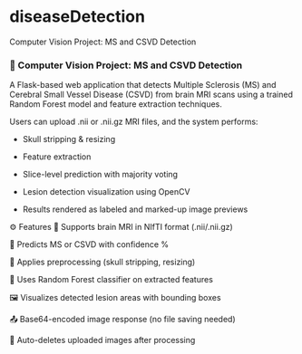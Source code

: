 # diseaseDetection
Computer Vision Project: MS and CSVD Detection

### 🧠 Computer Vision Project: MS and CSVD Detection
A Flask-based web application that detects Multiple Sclerosis (MS) and Cerebral Small Vessel Disease (CSVD) from brain MRI scans using a trained Random Forest model and feature extraction techniques.

Users can upload .nii or .nii.gz MRI files, and the system performs:

  * Skull stripping & resizing
  
  * Feature extraction
  
  * Slice-level prediction with majority voting
  
  * Lesion detection visualization using OpenCV
  
  * Results rendered as labeled and marked-up image previews

⚙️ Features
🧠 Supports brain MRI in NIfTI format (.nii/.nii.gz)

🎯 Predicts MS or CSVD with confidence %

🧰 Applies preprocessing (skull stripping, resizing)

🔬 Uses Random Forest classifier on extracted features

🖼 Visualizes detected lesion areas with bounding boxes

📤 Base64-encoded image response (no file saving needed)

🧹 Auto-deletes uploaded images after processing
